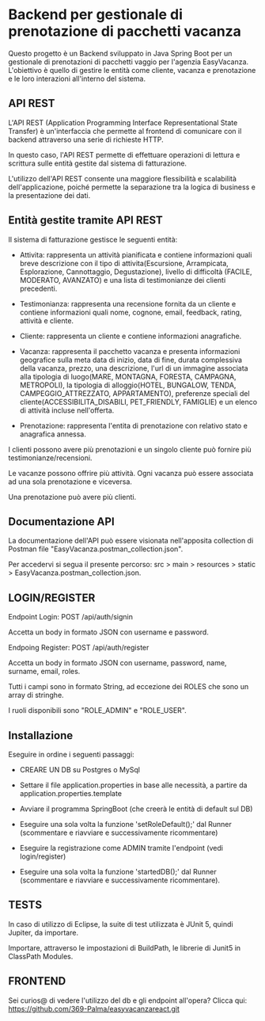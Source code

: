 # Backend per gestionale di prenotazione di pacchetti vacanza

Questo progetto è un Backend sviluppato in Java Spring Boot per un gestionale di prenotazioni di pacchetti vaggio per l'agenzia EasyVacanza.
L'obiettivo è quello di gestire le entità come cliente, vacanza e prenotazione e le loro interazioni all'interno del sistema.

## API REST

L'API REST (Application Programming Interface Representational State Transfer) è un'interfaccia che permette al frontend di comunicare con il backend attraverso una serie di richieste HTTP.

In questo caso, l'API REST permette di effettuare operazioni di lettura e scrittura sulle entità gestite dal sistema di fatturazione.

L'utilizzo dell'API REST consente una maggiore flessibilità e scalabilità dell'applicazione, poiché permette la separazione tra la logica di business e la presentazione dei dati.

## Entità gestite tramite API REST

Il sistema di fatturazione gestisce le seguenti entità:

- Attivita: rappresenta un attività pianificata e contiene informazioni quali breve descrizione con il tipo di attivita(Escursione, Arrampicata, Esplorazione, Cannottaggio, Degustazione), livello di difficoltà (FACILE, MODERATO, AVANZATO) e una lista di testimonianze dei clienti precedenti.

- Testimonianza: rappresenta una recensione fornita da un cliente e contiene informazioni quali nome, cognone, email, feedback, rating, attività e cliente.

- Cliente: rappresenta un cliente e contiene informazioni anagrafiche.

- Vacanza: rappresenta il pacchetto vacanza e presenta informazioni geografice sulla meta data di inizio, data di fine, durata complessiva della vacanza, prezzo, una descrizione, l'url di un immagine associata alla tipologia di luogo(MARE, MONTAGNA, FORESTA, CAMPAGNA, METROPOLI), la tipologia di alloggio(HOTEL, BUNGALOW, TENDA, CAMPEGGIO_ATTREZZATO, APPARTAMENTO), preferenze speciali del cliente(ACCESSIBILITA_DISABILI, PET_FRIENDLY, FAMIGLIE) e un elenco di attività incluse nell'offerta.

- Prenotazione: rappresenta l'entita di prenotazione con relativo stato e anagrafica annessa.

I clienti possono avere più prenotazioni e un singolo cliente può fornire più testimonianze/recensioni.

Le vacanze possono offrire più attività. Ogni vacanza può essere associata ad una sola prenotazione e viceversa.

Una prenotazione può avere più clienti.

## Documentazione API

La documentazione dell'API può essere visionata nell'apposita collection di Postman file "EasyVacanza.postman_collection.json".

Per accedervi si segua il presente percorso: src > main > resources > static > EasyVacanza.postman_collection.json.

## LOGIN/REGISTER

Endpoint Login: POST /api/auth/signin

Accetta un body in formato JSON con username e password.

Endpoing Register: POST /api/auth/register

Accetta un body in formato JSON con username, password, name, surname, email, roles.

Tutti i campi sono in formato String, ad eccezione dei ROLES che sono un array di stringhe.

I ruoli disponibili sono "ROLE_ADMIN" e "ROLE_USER".

## Installazione 

Eseguire in ordine i seguenti passaggi:

- CREARE UN DB su Postgres o MySql

- Settare il file application.properties in base alle necessità, a partire da application.properties.template

- Avviare il programma SpringBoot (che creerà le entità di default sul DB)

- Eseguire una sola volta la funzione 'setRoleDefault();' dal Runner (scommentare e riavviare e successivamente ricommentare)

- Eseguire la registrazione come ADMIN tramite l'endpoint (vedi login/register)

- Eseguire una sola volta la funzione 'startedDB();' dal Runner (scommentare e riavviare e successivamente ricommentare).

## TESTS

In caso di utilizzo di Eclipse, la suite di test utilizzata è JUnit 5, quindi Jupiter, da importare.

Importare, attraverso le impostazioni di BuildPath, le librerie di Junit5 in ClassPath Modules.

## FRONTEND 

Sei curios@ di vedere l'utilizzo del db e gli endpoint all'opera? Clicca qui: https://github.com/369-Palma/easyvacanzareact.git

